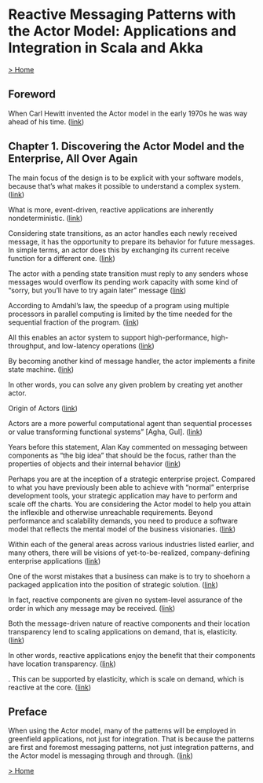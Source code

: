 # Reactive Messaging Patterns with the Actor Model: Applications and Integration in Scala and Akka

[> Home](../README.md)
## Foreword



When Carl Hewitt invented the Actor model in the early 1970s he was way ahead of his time.  ([link](https://learning.oreilly.com/library/view/-/9780133846904/pref01.html#c38e0d2a-70f1-4df0-9b96-6b4a3daa5eec))

## Chapter 1. Discovering the Actor Model and the Enterprise, All Over Again



The main focus of the design is to be explicit with your software models, because that’s what makes it possible to understand a complex system. ([link](https://learning.oreilly.com/library/view/-/9780133846904/ch01.html#249b75c0-fa49-4e8d-9de7-0cd083cd3c08))


What is more, event-driven, reactive applications are inherently nondeterministic.  ([link](https://learning.oreilly.com/library/view/-/9780133846904/ch01.html#6eb5d945-0d98-4ea7-b4db-af04863d49f0))


Considering state transitions, as an actor handles each newly received message, it has the opportunity to prepare its behavior for future messages. In simple terms, an actor does this by exchanging its current receive function for a different one.  ([link](https://learning.oreilly.com/library/view/-/9780133846904/ch01.html#59c4db33-1989-4b9f-8b66-205393bf322a))


The actor with a pending state transition must reply to any senders whose messages would overflow its pending work capacity with some kind of “sorry, but you’ll have to try again later” message ([link](https://learning.oreilly.com/library/view/-/9780133846904/ch01.html#90597e6e-63ef-41ed-b424-b5703930b782))


According to Amdahl’s law, the speedup of a program using multiple processors in parallel computing is limited by the time needed for the sequential fraction of the program.  ([link](https://learning.oreilly.com/library/view/-/9780133846904/ch01.html#f3219b43-64fc-4429-8ec4-3082cf0ab293))


All this enables an actor system to support high-performance, high-throughput, and low-latency operations ([link](https://learning.oreilly.com/library/view/-/9780133846904/ch01.html#e210795d-8c11-4a2b-a55f-7ac94e93799d))


By becoming another kind of message handler, the actor implements a finite state machine. ([link](https://learning.oreilly.com/library/view/-/9780133846904/ch01.html#6303ab47-9fc2-4bcf-96f0-34f645c91b4d))


In other words, you can solve any given problem by creating yet another actor.

Origin of Actors ([link](https://learning.oreilly.com/library/view/-/9780133846904/ch01.html#d3c11b27-5b8e-4214-82e1-6b6c2978a2e5))


Actors are a more powerful computational agent than sequential processes or value transforming functional systems” [Agha, Gul].  ([link](https://learning.oreilly.com/library/view/-/9780133846904/ch01.html#31cae30f-22da-4a5a-81fa-6f5ed8c2ecfd))


Years before this statement, Alan Kay commented on messaging between components as “the big idea” that should be the focus, rather than the properties of objects and their internal behavior  ([link](https://learning.oreilly.com/library/view/-/9780133846904/ch01.html#34836a33-0c46-4929-9fba-a2efe252538e))


Perhaps you are at the inception of a strategic enterprise project. Compared to what you have previously been able to achieve with “normal” enterprise development tools, your strategic application may have to perform and scale off the charts. You are considering the Actor model to help you attain the inflexible and otherwise unreachable requirements. Beyond performance and scalability demands, you need to produce a software model that reflects the mental model of the business visionaries.  ([link](https://learning.oreilly.com/library/view/-/9780133846904/ch01.html#60d9ec77-a6cd-4057-9e7e-1072c390fe7b))


Within each of the general areas across various industries listed earlier, and many others, there will be visions of yet-to-be-realized, company-defining enterprise applications ([link](https://learning.oreilly.com/library/view/-/9780133846904/ch01.html#12e30da3-37ad-4b61-8059-da18d7d8ae20))


One of the worst mistakes that a business can make is to try to shoehorn a packaged application into the position of strategic solution. ([link](https://learning.oreilly.com/library/view/-/9780133846904/ch01.html#7f415bbf-6e1e-46b4-9e1c-63f0dfa6946f))


In fact, reactive components are given no system-level assurance of the order in which any message may be received. ([link](https://learning.oreilly.com/library/view/-/9780133846904/ch01.html#4a4f0a00-2e04-426e-92c7-fc0719fecb0d))


Both the message-driven nature of reactive components and their location transparency lend to scaling applications on demand, that is, elasticity. ([link](https://learning.oreilly.com/library/view/-/9780133846904/ch01.html#ee225ec9-1bb7-4164-ab1a-ca71be061553))


In other words, reactive applications enjoy the benefit that their components have location transparency. ([link](https://learning.oreilly.com/library/view/-/9780133846904/ch01.html#af9c6f2b-9a49-496d-b689-c786fdce2c09))


. This can be supported by elasticity, which is scale on demand, which is reactive at the core. ([link](https://learning.oreilly.com/library/view/-/9780133846904/ch01.html#45ef176b-73ec-4ee0-9a44-bbc698af6783))

## Preface



When using the Actor model, many of the patterns will be employed in greenfield applications, not just for integration. That is because the patterns are first and foremost messaging patterns, not just integration patterns, and the Actor model is messaging through and through. ([link](https://learning.oreilly.com/library/view/-/9780133846904/pref02.html#3ce54ab5-b23a-47d1-8251-9627d3ad8375))

[> Home](../README.md)